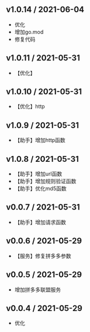 ## v1.0.14 / 2021-06-04

- 优化
- 增加go.mod
- 修复代码

## v1.0.11 / 2021-05-31

- 【优化】

## v1.0.10 / 2021-05-31

- 【优化】http

## v1.0.9 / 2021-05-31

- 【助手】增加http函数

## v1.0.8 / 2021-05-31

- 【助手】增加url函数
- 【助手】增加规则验证函数
- 【助手】优化md5函数

## v0.0.7 / 2021-05-31

- 【助手】增加请求函数

## v0.0.6 / 2021-05-29

- 【服务】修复拼多多参数

## v0.0.5 / 2021-05-29

- 增加拼多多联盟服务

## v0.0.4 / 2021-05-29

- 优化
